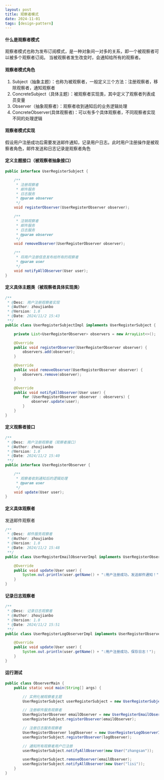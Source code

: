 ```yaml
---
layout: post
title: 观察者模式
date: 2024-11-01
tags: [design-pattern]
---
```


#### 什么是观察者模式
观察者模式也称为发布订阅模式，是一种对象间一对多的关系，即一个被观察者可以被多个观察者订阅。 当被观察者发生改变时，会通知给所有的观察者。

#### 观察者模式角色
1. Subject（抽象主题）：也称为被观察者，一般定义三个方法：注册观察者，移除观察者，通知观察者
2. ConcreteSubject（具体主题）：被观察者实现类，其中定义了观察者列表成员变量
3. Observer（抽象观察者）：观察者收到通知后的业务逻辑处理
4. ConcreteObserver(具体观察者)：可以有多个具体观察者，不同观察者实现不同的处理逻辑

#### 观察者模式实现
假设用户注册成功后需要发送邮件通知，记录用户日志。此时用户注册操作是被观察者角色，邮件发送和日志记录是观察者角色

#### 定义主题接口（被观察者抽象接口）
```java
public interface UserRegisterSubject {

    /**
     * 注册观察者
     * 邮件服务
     * 日志服务
     * @param observer
     */
    void registerObserver(UserRegisterObserver observer);

    /**
     * 注销观察者
     * 邮件服务
     * 日志服务
     * @param observer
     */
    void removeObserver(UserRegisterObserver observer);

    /**
     * 将用户注册信息发布给所有的观察者
     * @param user
     */
    void notifyAllObserver(User user);
}
```

#### 定义具体主题类（被观察者具体实现类）
```java
/**
 * @Desc: 用户注册观察者实现
 * @Author: zhoujianbo
 * @Version: 1.0
 * @Date: 2024/11/2 15:43
 **/
public class UserRegisterSubjectImpl implements UserRegisterSubject {

    private List<UserRegisterObserver> observers = new ArrayList<>();

    @Override
    public void registerObserver(UserRegisterObserver observer) {
        observers.add(observer);
    }

    @Override
    public void removeObserver(UserRegisterObserver observer) {
        observers.remove(observer);
    }

    @Override
    public void notifyAllObserver(User user) {
        for (UserRegisterObserver observer : observers) {
            observer.update(user);
        }
    }
}
```

#### 定义观察者接口
```java
/**
 * @Desc: 用户注册观察者（观察者接口）
 * @Author: zhoujianbo
 * @Version: 1.0
 * @Date: 2024/11/2 15:40
 **/
public interface UserRegisterObserver {

    /**
     * 观察者收到通知后的逻辑处理
     * @param user
     */
    void update(User user);
}
```

#### 定义具体观察者
发送邮件观察者
```java
/**
 * @Desc: 邮件服务观察者
 * @Author: zhoujianbo
 * @Version: 1.0
 * @Date: 2024/11/2 15:48
 **/
public class UserRegisterEmailObserverImpl implements UserRegisterObserver {

    @Override
    public void update(User user) {
        System.out.println(user.getName() + ":用户注册成功，发送邮件通知！");
    }
}
```

#### 记录日志观察者
```java
/**
 * @Desc: 记录日志观察者
 * @Author: zhoujianbo
 * @Version: 1.0
 * @Date: 2024/11/2 15:51
 **/
public class UserRegisterLogObserverImpl implements UserRegisterObserver {

    @Override
    public void update(User user) {
        System.out.println(user.getName() + ":用户注册成功，保存日志！");
    }
}
```

#### 运行测试
```java
public class ObserverMain {
    public static void main(String[] args) {

        // 实例化被观察者主题
        UserRegisterSubject userRegisterSubject = new UserRegisterSubjectImpl();

        // 注册邮件服务观察者
        UserRegisterObserver emailObserver = new UserRegisterEmailObserverImpl();
        userRegisterSubject.registerObserver(emailObserver);

        // 注册日志服务观察者
        UserRegisterObserver logObserver = new UserRegisterLogObserverImpl();
        userRegisterSubject.registerObserver(logObserver);

        // 通知所有观察者用户已注册
        userRegisterSubject.notifyAllObserver(new User("zhangsan"));

        userRegisterSubject.removeObserver(emailObserver);
        userRegisterSubject.notifyAllObserver(new User("lisi"));
    }
}
```
